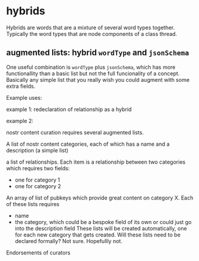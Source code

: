 hybrids
=====

Hybrids are words that are a mixture of several word types together. Typically the word types that are node components of a class thread.

## augmented lists: hybrid `wordType` and `jsonSchema`

One useful combination is `wordType` plus `jsonSchema`, which has more functionallity than a basic list but not the full funcionality of a concept. Basically any simple list that you really wish you could augment with some extra fields.

Example uses:

example 1: redeclaration of relationship as a hybrid 

example 2:

nostr content curation requires several augmented lists.

A list of nostr content categories, each of which has a name and a description (a simple list)

a list of relationships. Each item is a relationship between two categories which requires two fields:
- one for category 1
- one for category 2

An array of list of pubkeys which provide great content on category X. Each of these lists requires
- name
- the category, which could be a bespoke field of its own or could just go into the description field
These lists will be created automatically, one for each new category that gets created. Will these lists need to be declared formally? Not sure. Hopefullly not.

Endorsements of curators 

